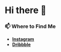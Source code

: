 # Hi there 👋

<!--### 🔭 What I’m currently working on: -->

<!--**More on [bornwhitfield.space](https://bornwhitfield.space/)** -->

### 📫 Where to Find Me

- **[Instagram](https://www.instagram.com/bornwhitfield/)**
- **[Dribbble](https://dribbble.com/bornwhitfield)**
<!-- - **[Behance](https://bornwhitfield.space/)** -->

<!--
**darkristy/darkristy** is a ✨ _special_ ✨ repository because its `README.md` (this file) appears on your GitHub profile.

Here are some ideas to get you started:

- 🔭 I’m currently working on ...
- 🌱 I’m currently learning ...
- 👯 I’m looking to collaborate on ...
- 🤔 I’m looking for help with ...
- 💬 Ask me about ...
- 📫 How to reach me: ...
- 😄 Pronouns: ...
- ⚡ Fun fact: ...
-->
